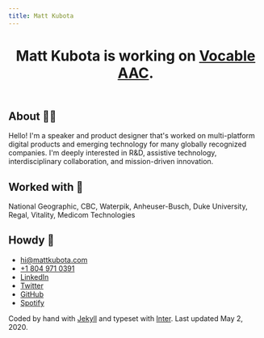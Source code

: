 ```yaml
---
title: Matt Kubota
---
```


<main class="grid">
  <header class="item-1">
    <h1>Matt Kubota is working on <a href="https://vocable.app" target="_blank">Vocable AAC</a>.</h1>
  </header>
  <section class="item-2">
    <h2 class="font-size--default">About <span aria-hidden="true">✌🏼</span></h2>
    <p class="font-size--default">Hello! I'm a speaker and product designer that's worked on multi-platform digital products and emerging technology for many globally recognized companies. I'm deeply interested in R&D, assistive technology, interdisciplinary collaboration, and mission-driven innovation.</p>
  </section>
  <section class="item-3">
    <h2 class="font-size--default">Worked with <span aria-hidden="true">🧠</span></h2>
    <p class="font-size--default">National Geographic, CBC, Waterpik, Anheuser-Busch, Duke University, Regal, Vitality, Medicom Technologies</p>
  </section>
  <section class="item-4">
    <h2 class="font-size--default">Howdy <span aria-hidden="true">🤠</span></h2>
    <ul class="font-size--default">
      <li><a href="mailto:hi@mattkubota.com" target="_blank">hi@mattkubota.com</a></li>
      <li><a href="tel:+1-804-971-0391">+1 804 971 0391</a></li>
      <li><a href="https://www.linkedin.com/in/mattkubota/" target="_blank">LinkedIn</a></li>
      <li><a href="https://twitter.com/mattkubota" target="_blank">Twitter</a></li>
      <li><a href="https://github.com/mattkubota" target="_blank">GitHub</a></li>
      <li><a href="https://open.spotify.com/playlist/2mv9IzC6od9rSVMfnPQl87?si=Drkmw4mhRpeEd27yunwbxw" target="_blank">Spotify</a></li>
    </ul>
  </section>
  <footer class="item-5">
    <p>Coded by hand with <a href="https://jekyllrb.com/" target="_blank">Jekyll</a> and typeset with <a href="https://rsms.me/inter/" target="_blank">Inter</a>. Last updated May 2, 2020.</p>
    <!-- {% for item in site.data.navigation %}
      <a href="{{ item.link }}" {% if page.url == item.link %}class="current"{% endif %}>
        {{ item.name }}
      </a>
    {% endfor %} -->
  </footer>
</main>